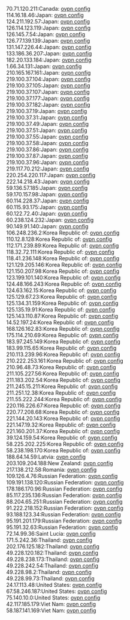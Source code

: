 70.71.120.211:Canada: [ovpn config](vpn/70_71_120_211.ovpn)  
114.16.18.46:Japan: [ovpn config](vpn/114_16_18_46.ovpn)  
124.211.192.57:Japan: [ovpn config](vpn/124_211_192_57.ovpn)  
126.114.123.119:Japan: [ovpn config](vpn/126_114_123_119.ovpn)  
126.145.7.54:Japan: [ovpn config](vpn/126_145_7_54.ovpn)  
126.77.139.139:Japan: [ovpn config](vpn/126_77_139_139.ovpn)  
131.147.226.44:Japan: [ovpn config](vpn/131_147_226_44.ovpn)  
133.186.36.207:Japan: [ovpn config](vpn/133_186_36_207.ovpn)  
182.20.133.184:Japan: [ovpn config](vpn/182_20_133_184.ovpn)  
1.66.34.131:Japan: [ovpn config](vpn/1_66_34_131.ovpn)  
210.165.167.161:Japan: [ovpn config](vpn/210_165_167_161.ovpn)  
219.100.37.104:Japan: [ovpn config](vpn/219_100_37_104.ovpn)  
219.100.37.105:Japan: [ovpn config](vpn/219_100_37_105.ovpn)  
219.100.37.107:Japan: [ovpn config](vpn/219_100_37_107.ovpn)  
219.100.37.177:Japan: [ovpn config](vpn/219_100_37_177.ovpn)  
219.100.37.182:Japan: [ovpn config](vpn/219_100_37_182.ovpn)  
219.100.37.19:Japan: [ovpn config](vpn/219_100_37_19.ovpn)  
219.100.37.31:Japan: [ovpn config](vpn/219_100_37_31.ovpn)  
219.100.37.49:Japan: [ovpn config](vpn/219_100_37_49.ovpn)  
219.100.37.51:Japan: [ovpn config](vpn/219_100_37_51.ovpn)  
219.100.37.55:Japan: [ovpn config](vpn/219_100_37_55.ovpn)  
219.100.37.58:Japan: [ovpn config](vpn/219_100_37_58.ovpn)  
219.100.37.86:Japan: [ovpn config](vpn/219_100_37_86.ovpn)  
219.100.37.87:Japan: [ovpn config](vpn/219_100_37_87.ovpn)  
219.100.37.96:Japan: [ovpn config](vpn/219_100_37_96.ovpn)  
219.117.70.212:Japan: [ovpn config](vpn/219_117_70_212.ovpn)  
220.254.220.117:Japan: [ovpn config](vpn/220_254_220_117.ovpn)  
222.14.218.43:Japan: [ovpn config](vpn/222_14_218_43.ovpn)  
59.136.57.185:Japan: [ovpn config](vpn/59_136_57_185.ovpn)  
59.170.157.98:Japan: [ovpn config](vpn/59_170_157_98.ovpn)  
60.114.228.37:Japan: [ovpn config](vpn/60_114_228_37.ovpn)  
60.115.93.175:Japan: [ovpn config](vpn/60_115_93_175.ovpn)  
60.122.72.40:Japan: [ovpn config](vpn/60_122_72_40.ovpn)  
60.238.124.232:Japan: [ovpn config](vpn/60_238_124_232.ovpn)  
90.149.91.140:Japan: [ovpn config](vpn/90_149_91_140.ovpn)  
106.248.236.2:Korea Republic of: [ovpn config](vpn/106_248_236_2.ovpn)  
110.12.8.128:Korea Republic of: [ovpn config](vpn/110_12_8_128.ovpn)  
112.171.239.89:Korea Republic of: [ovpn config](vpn/112_171_239_89.ovpn)  
118.32.72.111:Korea Republic of: [ovpn config](vpn/118_32_72_111.ovpn)  
118.41.236.148:Korea Republic of: [ovpn config](vpn/118_41_236_148.ovpn)  
121.129.205.146:Korea Republic of: [ovpn config](vpn/121_129_205_146.ovpn)  
121.150.207.98:Korea Republic of: [ovpn config](vpn/121_150_207_98.ovpn)  
123.199.101.140:Korea Republic of: [ovpn config](vpn/123_199_101_140.ovpn)  
124.48.166.243:Korea Republic of: [ovpn config](vpn/124_48_166_243.ovpn)  
124.63.162.15:Korea Republic of: [ovpn config](vpn/124_63_162_15.ovpn)  
125.129.67.23:Korea Republic of: [ovpn config](vpn/125_129_67_23.ovpn)  
125.134.31.159:Korea Republic of: [ovpn config](vpn/125_134_31_159.ovpn)  
125.135.19.91:Korea Republic of: [ovpn config](vpn/125_135_19_91.ovpn)  
125.143.110.87:Korea Republic of: [ovpn config](vpn/125_143_110_87.ovpn)  
14.52.197.24:Korea Republic of: [ovpn config](vpn/14_52_197_24.ovpn)  
168.126.162.83:Korea Republic of: [ovpn config](vpn/168_126_162_83.ovpn)  
175.114.210.69:Korea Republic of: [ovpn config](vpn/175_114_210_69.ovpn)  
183.97.245.149:Korea Republic of: [ovpn config](vpn/183_97_245_149.ovpn)  
183.99.115.65:Korea Republic of: [ovpn config](vpn/183_99_115_65.ovpn)  
210.113.239.96:Korea Republic of: [ovpn config](vpn/210_113_239_96.ovpn)  
210.222.253.161:Korea Republic of: [ovpn config](vpn/210_222_253_161.ovpn)  
210.96.48.73:Korea Republic of: [ovpn config](vpn/210_96_48_73.ovpn)  
211.105.227.56:Korea Republic of: [ovpn config](vpn/211_105_227_56.ovpn)  
211.183.202.54:Korea Republic of: [ovpn config](vpn/211_183_202_54.ovpn)  
211.245.15.211:Korea Republic of: [ovpn config](vpn/211_245_15_211.ovpn)  
211.251.12.38:Korea Republic of: [ovpn config](vpn/211_251_12_38.ovpn)  
211.55.222.244:Korea Republic of: [ovpn config](vpn/211_55_222_244.ovpn)  
220.116.226.67:Korea Republic of: [ovpn config](vpn/220_116_226_67.ovpn)  
220.77.208.68:Korea Republic of: [ovpn config](vpn/220_77_208_68.ovpn)  
221.144.20.143:Korea Republic of: [ovpn config](vpn/221_144_20_143.ovpn)  
221.147.19.32:Korea Republic of: [ovpn config](vpn/221_147_19_32.ovpn)  
221.160.201.37:Korea Republic of: [ovpn config](vpn/221_160_201_37.ovpn)  
39.124.159.54:Korea Republic of: [ovpn config](vpn/39_124_159_54.ovpn)  
58.225.202.225:Korea Republic of: [ovpn config](vpn/58_225_202_225.ovpn)  
58.238.198.170:Korea Republic of: [ovpn config](vpn/58_238_198_170.ovpn)  
188.64.14.59:Latvia: [ovpn config](vpn/188_64_14_59.ovpn)  
203.109.204.188:New Zealand: [ovpn config](vpn/203_109_204_188.ovpn)  
217.138.212.58:Romania: [ovpn config](vpn/217_138_212_58.ovpn)  
109.126.4.76:Russian Federation: [ovpn config](vpn/109_126_4_76.ovpn)  
109.191.138.120:Russian Federation: [ovpn config](vpn/109_191_138_120.ovpn)  
178.186.170.96:Russian Federation: [ovpn config](vpn/178_186_170_96.ovpn)  
85.117.235.136:Russian Federation: [ovpn config](vpn/85_117_235_136.ovpn)  
88.204.65.251:Russian Federation: [ovpn config](vpn/88_204_65_251.ovpn)  
91.222.218.152:Russian Federation: [ovpn config](vpn/91_222_218_152.ovpn)  
93.188.123.34:Russian Federation: [ovpn config](vpn/93_188_123_34.ovpn)  
95.191.201.179:Russian Federation: [ovpn config](vpn/95_191_201_179.ovpn)  
95.191.32.63:Russian Federation: [ovpn config](vpn/95_191_32_63.ovpn)  
72.14.99.36:Saint Lucia: [ovpn config](vpn/72_14_99_36.ovpn)  
171.5.242.36:Thailand: [ovpn config](vpn/171_5_242_36.ovpn)  
202.176.125.182:Thailand: [ovpn config](vpn/202_176_125_182.ovpn)  
49.228.120.182:Thailand: [ovpn config](vpn/49_228_120_182.ovpn)  
49.228.238.173:Thailand: [ovpn config](vpn/49_228_238_173.ovpn)  
49.228.242.54:Thailand: [ovpn config](vpn/49_228_242_54.ovpn)  
49.228.98.2:Thailand: [ovpn config](vpn/49_228_98_2.ovpn)  
49.228.99.73:Thailand: [ovpn config](vpn/49_228_99_73.ovpn)  
24.17.113.48:United States: [ovpn config](vpn/24_17_113_48.ovpn)  
67.58.246.187:United States: [ovpn config](vpn/67_58_246_187.ovpn)  
75.140.10.0:United States: [ovpn config](vpn/75_140_10_0.ovpn)  
42.117.185.179:Viet Nam: [ovpn config](vpn/42_117_185_179.ovpn)  
58.187.141.169:Viet Nam: [ovpn config](vpn/58_187_141_169.ovpn)  

